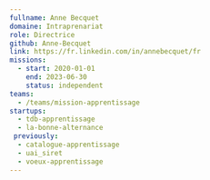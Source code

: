 ```yaml
---
fullname: Anne Becquet
domaine: Intraprenariat
role: Directrice
github: Anne-Becquet
link: https://fr.linkedin.com/in/annebecquet/fr
missions:
  - start: 2020-01-01
    end: 2023-06-30
    status: independent
teams:
  - /teams/mission-apprentissage
startups:
  - tdb-apprentissage
  - la-bonne-alternance
 previously:
  - catalogue-apprentissage
  - uai_siret
  - voeux-apprentissage
---
```

